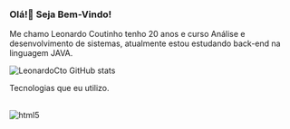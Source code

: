 ### Olá!👋 Seja Bem-Vindo!


Me chamo Leonardo Coutinho tenho 20 anos e curso Análise e desenvolvimento de sistemas, atualmente estou estudando back-end na linguagem JAVA.


![LeonardoCto GitHub stats](https://github-readme-stats.vercel.app/api?username=LeonardoCto&showicons=true&theme=radical)

Tecnologias que eu utilizo.
<div style="dysplay : inline_block"><br/>
<img align="center" alt=html5 src="https://img.shields.io/badge/HTML5-E34F26?style=for-the-badge&logo=html5&logoColor=white" />
</div>
